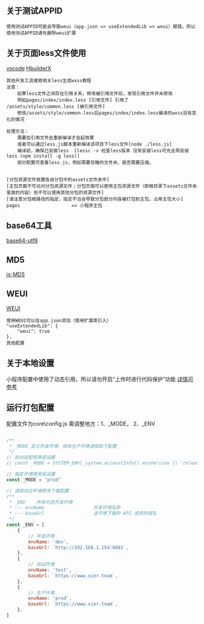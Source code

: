 ## 关于测试APPID

```
使用测试APPID可能会导致weui（app.json => useExtendedLib => weui）报错，所以使用测试APPID请先删除weui扩展
```

## 关于页面less文件使用

[vscode](https://blog.csdn.net/weixin_44218060/article/details/103904095)
[HbuilderX](https://doc.weixin.qq.com/txdoc/word?docid=w2_AFIAbgbSAOg7kOqBd0fTxenqYuqYp&scode=AB0AKAeCAAs4EiUhNrAFIAbgbSAOg&type=0&sid=AFJKRQBueWoG0jBNAOhKRgAA)

```
其他开发工具搜索相关less生成wxss教程
注意：
    如果less文件之间存在引用关系，修改被引用文件后，发现引用文件并未修改
    例如pages/index/index.less [引用文件] 引用了 /assets/style/common.less [被引用文件] 
    修改/assets/style/common.less后pages/index/index.less编译的wxss没有变化的情况

处理方法：
    需要在引用文件处重新编译才会起效果
    或者可以通过less.js脚本重新编译该项目下less文件[node ./less.js]
    编译前，确保已安装less  [lessc -v 检查less版本 没有安装less可先全局安装less (npm install -g less)]
    部分配置可查看less.js，例如需要忽略的文件夹，是否需要压缩。
    
```


```
[分包资源文件放置各自分包中的assets文件夹中]
[主包页面不可访问分包资源文件；分包页面可以使用主包资源文件（即根目录下assets文件夹里面的内容）但不可以使用其他分包的资源文件]
[请注意分包根路径的指定，指定不当会导致分包部分内容被打包到主包，占用主包大小]
pages                   => 小程序主包
```

## base64工具

[base64-utf8](https://github.com/vilien/base64-utf8)

## MD5
[js-MD5](https://github.com/emn178/js-md5)

## WEUI
[WEUI](https://developers.weixin.qq.com/miniprogram/dev/platform-capabilities/extended/weui/)

```
使用WEUI可以在app.json添加（使用扩展库引入）
"useExtendedLib": {
    "weui": true
},
其他配置
```

## 关于本地设置

小程序配置中使用了动态引用，所以请勿开启“上传时进行代码保护”功能
[详情可参考](https://developers.weixin.qq.com/miniprogram/dev/devtools/project.html#%E6%9C%AC%E5%9C%B0%E8%AE%BE%E7%BD%AE)

## 运行打包配置

配置文件为core\config.js
需调整地方：1、_MODE， 2、_ENV

```js

/**
 * _MODE 定义开发环境，体验生产环境请按如下配置
 */
// 自动适配使用该设置
// const _MODE = SYSTEM_ENV[_system.accountInfo().envVersion || 'release']

// 指定环境使用该设置
const _MODE = "prod"

// 请按对应环境修改下面配置
/**
 * _ENV    所有可选开发环境
 * --- envName                  开发环境名称
 * --- baseUrl                  该环境下面的 API 请求的域名
 */
const _ENV = [
    {
        // 开发环境
        envName: 'dev',
        baseUrl: `http://192.168.1.154:8081`,
    },
    {
        // 测试环境
        envName: 'test',
        baseUrl: `https://www.xier.team`,
    },
    {
        // 生产环境
        envName: 'prod',
        baseUrl: `https://www.xier.team`,
    },
]


```
